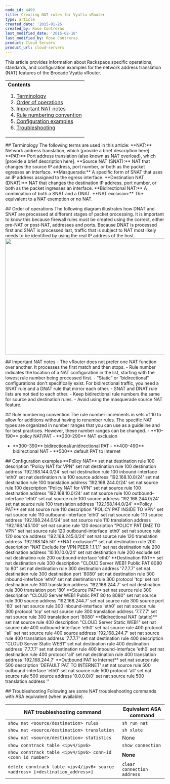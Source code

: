 ```yaml
---
node_id: 4499
title: Creating NAT rules for Vyatta vRouter
type: article
created_date: '2015-01-26'
created_by: Rose Contreras
last_modified_date: '2015-02-18'
last_modified_by: Rose Contreras
product: Cloud Servers
product_url: cloud-servers
---
```


This article provides information about Rackspace specific operations,
standards, and configuration examples for the network address
translation (NAT) features of the Brocade Vyatta vRouter.

<table>
<colgroup>
<col width="100%" />
</colgroup>
<tbody>
<tr class="odd">
<td align="left"><strong>Contents</strong>
<ol>
<li><a href="#terminology">Terminology</a></li>
<li><a href="#OOO">Order of operations</a></li>
<li><a href="#impnat">Important NAT notes</a></li>
<li><a href="#rnc">Rule numbering convention</a></li>
<li><a href="#configsam">Configuration examples</a></li>
<li><a href="#trouble">Troubleshooting</a></li>
</ol></td>
</tr>
</tbody>
</table>



 \#\# Terminology The following terms are used in this article:
\*\*NAT:\*\* Network address translation, which \[provide a brief
description here\]. \*\*PAT:\*\* Port address translation (also known as
NAT overload), which \[provide a brief description here\]. \*\*Source
NAT (SNAT):\*\* NAT that changes the source IP address, port number, or
both as the packet egresses an interface. \*\*Masquerade:\*\* A specific
form of SNAT that uses an IP address assigned to the egress interface.
\*\*Destination NAT (DNAT):\*\* NAT that changes the destination IP
address, port number, or both as the packet ingresses an interface.
\*\*Bidirectional NAT:\*\* A combination of both a SNAT and a DNAT.
\*\*NAT exclusion:\*\* The equivalent to a NAT exemption or no NAT.



 \#\# Order of operations The following diagram illustrates how DNAT
and SNAT are processed at different stages of packet processing. It is
important to know this because firewall rules must be created using the
correct, either pre-NAT or post-NAT, addresses and ports. Because DNAT
is processed first and SNAT is processed last, traffic that is subject
to NAT most likely needs to be identified by using the real IP address
of the host.
<img src="https://8026b2e3760e2433679c-fffceaebb8c6ee053c935e8915a3fbe7.ssl.cf2.rackcdn.com/field/image/883-1_0.png" width="780" height="368" />



 \#\# Important NAT notes - The vRouter does not prefer one NAT
function over another. It processes the first match and then stops. -
Rule number indicates the location of a NAT configuration in the list,
starting with the lowest rule number being processed first. - "Static&rdquo;
or &ldquo;bidirectional" configurations don't specifically exist. For
bidirectional traffic, you need a SNAT rule and a DNAT rule that mirror
each other. - SNAT and DNAT rule lists are not tied to each other. -
Keep bidirectional rule numbers the same for source and destination
rules. - Avoid using the masquerade source NAT feature.



 \#\# Rule numbering convention The rule number increments in sets
of 10 to allow for additions without having to renumber rules. The
specific NAT types are organized in number ranges that you can use as a
guideline and for best practices. However, these number ranges can be
changed. - \*\*10&ndash;190\*\* policy NAT/PAT - \*\*200&ndash;290\*\* NAT exclusion
- \*\*300&ndash;390\*\* bidirectional/unidirectional PAT - \*\*400&ndash;490\*\*
bidirectional NAT - \*\*500\*\* default PAT to Internet



 \#\# Configuration examples \*\*Policy NAT\*\* set nat destination
rule 100 description "Policy NAT for VPN" set nat destination rule 100
destination address '192.168.144.0/24' set nat destination rule 100
inbound-interface 'eth0' set nat destination rule 100 source address
'192.168.10.0/24' set nat destination rule 100 translation address
'192.168.244.0/24' set nat source rule 100 description "Policy NAT for
VPN" set nat source rule 100 destination address '192.168.10.0/24' set
nat source rule 100 outbound-interface 'eth0' set nat source rule 100
source address '192.168.244.0/24' set nat source rule 100 translation
address '192.168.144.0/24' \*\*Policy PAT\*\* set nat source rule 110
description "POLICY PAT INSIDE TO VPN" set nat source rule 110
outbound-interface 'eth0' set nat source rule 110 source address
'192.168.244.0/24' set nat source rule 110 translation address
'192.168.145.100' set nat source rule 120 description "POLICY PAT DMZ TO
VPN" set nat source rule 120 outbound-interface 'eth0' set nat source
rule 120 source address '192.168.245.0/24' set nat source rule 120
translation address '192.168.145.50' \*\*NAT exclusion\*\* set nat
destination rule 200 description "NAT Exclude for VPN PEER 1.1.1.1" set
nat destination rule 200 destination address '10.10.10.0/24' set nat
destination rule 200 exclude set nat destinatino rule 200
outbound-interface 'eth0' \*\*Destination PAT\*\* set nat destination
rule 300 description "CLOUD Server WEB1 Public PAT 8080 to 80" set nat
destination rule 300 destination address '7.7.7.7' set nat destination
rule 300 destination port '8080' set nat destination rule 300
inbound-interface 'eth0' set nat destination rule 300 protocol 'tcp' set
nat destination rule 300 translation address '192.168.244.7' set nat
destination rule 300 translation port '80' \*\*Source PAT\*\* set nat
source rule 300 description "CLOUD Server WEB1 Public PAT 80 to 8080"
set nat source rule 300 source address '192.168.244.7' set nat source
rule 300 source port '80' set nat source rule 300 inbound-interface
'eth0' set nat source rule 300 protocol 'tcp' set nat source rule 300
translation address '7.7.7.7' set nat source rule 300 translation port
'8080' \*\*Bidirectional NAT (static)\*\* set nat source rule 400
description "CLOUD Server Static WEB1" set nat source rule 400
outbound-interface 'eth0' set nat source rule 400 protocol 'all' set nat
source rule 400 source address '192.168.244.7' set nat source rule 400
translation address '7.7.7.7' set nat destination rule 400 description
"CLOUD Server Static WEB1" set nat destination rule 400 destination
address '7.7.7.7' set nat destination rule 400 inbound-interface 'eth0'
set nat destination rule 400 protocol 'all' set nat destination rule 400
translation address '192.168.244.7' \*\*Outbound PAT to Internet\*\* set
nat source rule 500 description 'DEFAULT PAT TO INTERNET' set nat source
rule 500 outbound-interface 'eth0' set nat source rule 500 protocol
'all' set nat source rule 500 source address '0.0.0.0/0' set nat source
rule 500 translation address ''



 \#\# Troubleshooting Following are some NAT troubleshooting
commands with ASA equivalent (when available).

| **NAT troubleshooting command**                                               | **Equivalent ASA command** |
|-------------------------------------------------------------------------------|----------------------------|
| `show nat <source/destination> rules`                                         | `sh run nat`               |
| `show nat <source/destination> translation`                                   | `sh xlate`                 |
| `show nat <source/destination> statistics`                                    | None                       |
| `show conntrack table <ipv4/ipv6>`                                            | `show connection`          |
| `show conntrack table <ipv4/ipv6> conn-id <conn_id_number>`                   | **None**                   |
| `delete conntrack table <ipv4/ipv6> source <address> [<destination_address>]` | `clear connection address` |



